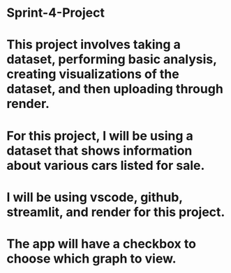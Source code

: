 # Sprint-4-Project
# This project involves taking a dataset, performing basic analysis, creating visualizations of the dataset, and then uploading through render.
# For this project, I will be using a dataset that shows information about various cars listed for sale. 
# I will be using vscode, github, streamlit, and render for this project.
# The app will have a checkbox to choose which graph to view.